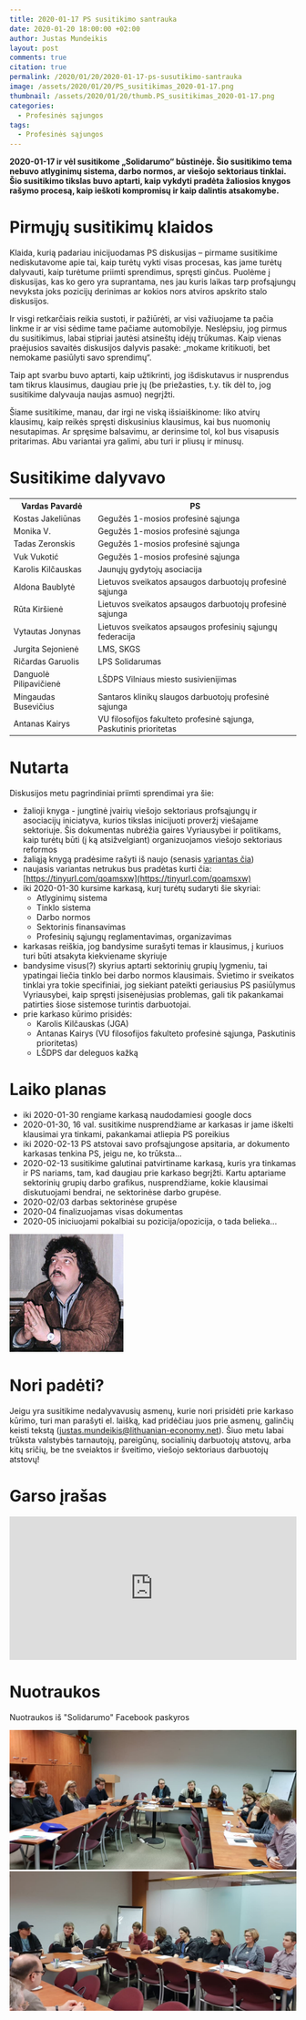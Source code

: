 ```yaml
---
title: 2020-01-17 PS susitikimo santrauka
date: 2020-01-20 18:00:00 +02:00
author: Justas Mundeikis
layout: post
comments: true
citation: true
permalink: /2020/01/20/2020-01-17-ps-susutikimo-santrauka
image: /assets/2020/01/20/PS_susitikimas_2020-01-17.png
thumbnail: /assets/2020/01/20/thumb.PS_susitikimas_2020-01-17.png
categories:
  - Profesinės sąjungos
tags:
  - Profesinės sąjungos
---
```


**2020-01-17 ir vėl susitikome „Solidarumo“ būstinėje. Šio susitikimo tema nebuvo atlyginimų sistema, darbo normos, ar viešojo sektoriaus tinklai. Šio susitikimo tikslas buvo aptarti, kaip vykdyti pradėta žaliosios knygos  rašymo procesą, kaip ieškoti kompromisų ir kaip dalintis atsakomybe.**<!--more-->

# Pirmųjų susitikimų klaidos

Klaida, kurią padariau inicijuodamas PS diskusijas – pirmame susitikime nediskutavome apie tai, kaip turėtų vykti visas procesas, kas jame turėtų dalyvauti, kaip turėtume priimti sprendimus, spręsti ginčus. Puolėme į diskusijas, kas ko gero yra suprantama, nes jau kuris laikas tarp profsąjungų nevyksta joks pozicijų derinimas ar kokios nors atviros apskrito stalo diskusijos.

Ir visgi retkarčiais reikia sustoti, ir pažiūrėti, ar visi važiuojame ta pačia linkme ir ar visi sėdime tame pačiame automobilyje. Neslėpsiu, jog pirmus du susitikimus, labai stipriai jautėsi atsineštų idėjų trūkumas. Kaip vienas praėjusios savaitės diskusijos dalyvis pasakė: „mokame kritikuoti, bet nemokame pasiūlyti savo sprendimų“.

Taip apt svarbu buvo aptarti, kaip užtikrinti, jog išdiskutavus ir nusprendus tam tikrus klausimus, daugiau prie jų (be priežasties, t.y. tik dėl to, jog susitikime dalyvauja naujas asmuo) negrįžti.

Šiame susitikime, manau, dar irgi ne viską išsiaiškinome: liko atvirų klausimų, kaip reikės spręsti diskusinius klausimus, kai bus nuomonių nesutapimas. Ar spręsime balsavimu, ar derinsime tol, kol bus visapusis pritarimas. Abu variantai yra galimi, abu turi ir pliusų ir minusų.

# Susitikime dalyvavo

<table><tr><th>Vardas Pavardė</th><th>PS</th></tr><tr><td>Kostas Jakeliūnas</td><td>Gegužės 1-mosios profesinė sąjunga</td></tr><tr><td>Monika V.</td><td>Gegužės 1-mosios profesinė sąjunga</td></tr><tr><td>Tadas Zeronskis</td><td>Gegužės 1-mosios profesinė sąjunga</td></tr><tr><td>Vuk Vukotić</td><td>Gegužės 1-mosios profesinė sąjunga</td></tr><tr><td>Karolis Kilčauskas</td><td>Jaunųjų gydytojų asociacija</td></tr><tr><td>Aldona Baublytė</td><td>Lietuvos sveikatos apsaugos darbuotojų profesinė sąjunga</td></tr><tr><td>Rūta Kiršienė</td><td>Lietuvos sveikatos apsaugos darbuotojų profesinė sąjunga</td></tr><tr><td>Vytautas Jonynas</td><td>Lietuvos sveikatos apsaugos profesinių sąjungų federacija</td></tr><tr><td>Jurgita Sejonienė </td><td>LMS, SKGS</td></tr><tr><td>Ričardas Garuolis</td><td>LPS Solidarumas</td></tr><tr><td>Danguolė Pilipavičienė</td><td>LŠDPS Vilniaus miesto susivienijimas</td></tr><tr><td>Mingaudas Busevičius</td><td>Santaros klinikų slaugos darbuotojų profesinė sąjunga</td></tr><tr><td>Antanas Kairys</td><td>VU filosofijos fakulteto profesinė sąjunga, Paskutinis prioritetas</td></tr></table>


# Nutarta

Diskusijos metu pagrindiniai priimti sprendimai yra šie:

* žalioji knyga - jungtinė įvairių viešojo sektoriaus profsąjungų ir asociacijų iniciatyva, kurios tikslas inicijuoti proveržį viešajame sektoriuje. Šis dokumentas nubrėžia gaires Vyriausybei ir politikams, kaip turėtų būti (į ką atsižvelgiant) organizuojamos viešojo sektoriaus reformos
* žaliąją knygą pradėsime rašyti iš naujo (senasis [variantas čia](https://docs.google.com/document/d/1eyPAJYJfiCT2CjgN5nnFLcTF8B5q5gBg_-xi2e-FgpM/edit#heading=h.3ej5e7rifgyb))
* naujasis variantas netrukus bus pradėtas kurti čia: [https://tinyurl.com/qoamsxw](https://tinyurl.com/qoamsxw)
* iki 2020-01-30 kursime karkasą, kurį turėtų sudaryti šie skyriai:
  * Atlyginimų sistema
  * Tinklo sistema
  * Darbo normos
  * Sektorinis finansavimas
  * Profesinių sąjungų reglamentavimas, organizavimas
* karkasas reiškia, jog bandysime surašyti temas ir klausimus, į kuriuos turi būti atsakyta kiekviename skyriuje
* bandysime visus(?) skyrius aptarti sektorinių grupių lygmeniu, tai ypatingai liečia tinklo bei darbo normos klausimais. Švietimo ir sveikatos tinklai yra tokie specifiniai, jog siekiant pateikti geriausius PS pasiūlymus Vyriausybei, kaip spręsti įsisenėjusias problemas, gali tik pakankamai patirties šiose sistemose turintis darbuotojai.
* prie karkaso kūrimo prisidės:
  * Karolis Kilčauskas (JGA)
  * Antanas Kairys (VU filosofijos fakulteto profesinė sąjunga, Paskutinis prioritetas)
  * LŠDPS dar deleguos kažką

# Laiko planas
* iki 2020-01-30 rengiame karkasą naudodamiesi google docs
* 2020-01-30, 16 val. susitikime nusprendžiame ar karkasas ir jame iškelti klausimai yra tinkami, pakankamai atliepia PS poreikius
* iki 2020-02-13 PS atstovai savo profsąjungose apsitaria, ar dokumento karkasas tenkina PS, jeigu ne, ko trūksta...
* 2020-02-13 susitikime galutinai patvirtiname karkasą, kuris yra tinkamas ir PS nariams, tam, kad daugiau prie karkaso begrįžti. Kartu aptariame sektorinių grupių darbo grafikus, nusprendžiame, kokie klausimai diskutuojami bendrai, ne sektorinėse darbo grupėse.
* 2020-02/03 darbas sektorinėse grupėse
* 2020-04 finalizuojamas visas dokumentas
* 2020-05 iniciuojami pokalbiai su pozicija/opozicija, o tada belieka...

![](/assets/2020/01/20/bykov.png)

# Nori padėti?
Jeigu yra susitikime nedalyvavusių asmenų, kurie nori prisidėti prie karkaso kūrimo, turi man parašyti el. laišką, kad pridėčiau juos prie asmenų, galinčių keisti tekstą (justas.mundeikis@lithuanian-economy.net). Šiuo metu labai trūksta valstybės tarnautojų, pareigūnų, socialinių darbuotojų atstovų, arba kitų sričių, be tne sveiaktos ir šveitimo, viešojo sektoriaus darbuotojų atstovų!

# Garso įrašas

<div style="position: relative; overflow: hidden; padding-top: 50%;"><iframe style="position: absolute; top: 0;left: 0; width: 100%; height: 100%;border: 0;" src="https://www.youtube.com/embed/Ub1S8US8e2I" frameborder='0' scrolling='no' allowfullscreen></iframe></div>

# Nuotraukos
Nuotraukos iš "Solidarumo" Facebook paskyros

![](/assets/2020/01/20/2020_01_17_meet_1.jpg)
<br>
![](/assets/2020/01/20/2020_01_17_meet_2.jpg)
